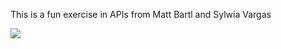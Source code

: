 This is a fun exercise in APIs from Matt Bartl and Sylwia Vargas

![](https://media2.giphy.com/media/4Z3DdOZRTcXPa/giphy.gif?cid=790b76115ca93ac1525a766c32fc8bcb)
